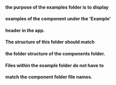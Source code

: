 #### the purpose of the examples folder is to display 
#### examples of the component under the 'Example' 
#### header in the app. 
#### The structure of this folder should match
#### the folder structure of the components folder.
#### Files within the example folder do not have to 
#### match the component folder file names.